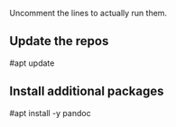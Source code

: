 Uncomment the lines to actually run them.

## Update the repos
#apt update

## Install additional packages
#apt install -y pandoc

